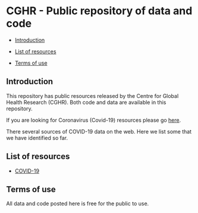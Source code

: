 # CGHR - Public repository of data and code

-   [Introduction](#introduction)

-	[List of resources](#list-of-resources)

-   [Terms of use](#terms-of-use)


## Introduction

This repository has public resources released by the Centre for Global Health Research (CGHR). Both code and data are available in this repository. 

If you are looking for Coronavirus (Covid-19) resources please go [here]().  



There several sources of COVID-19 data on the web. Here we list some that we have identified so far.

## List of resources

-   [COVID-19](https://github.com/cghr-toronto/public/tree/master/covid)

## Terms of use

All data and code posted here is free for the public to use.
